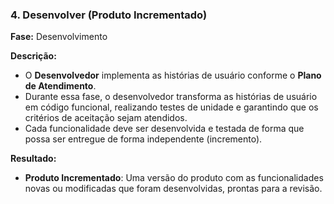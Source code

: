 
### 4. **Desenvolver (Produto Incrementado)**
  
**Fase:** Desenvolvimento  
  
**Descrição:**  
- O **Desenvolvedor** implementa as histórias de usuário conforme o **Plano de Atendimento**.  
- Durante essa fase, o desenvolvedor transforma as histórias de usuário em código funcional, realizando testes de unidade e garantindo que os critérios de aceitação sejam atendidos.  
- Cada funcionalidade deve ser desenvolvida e testada de forma que possa ser entregue de forma independente (incremento).
  
**Resultado:**  
- **Produto Incrementado**: Uma versão do produto com as funcionalidades novas ou modificadas que foram desenvolvidas, prontas para a revisão.
